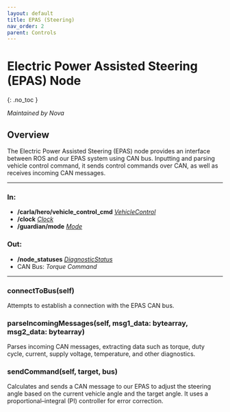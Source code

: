 ```yaml
---
layout: default
title: EPAS (Steering)
nav_order: 2
parent: Controls
---
```


# Electric Power Assisted Steering (EPAS) Node
{: .no_toc }

*Maintained by Nova*

## Overview
The Electric Power Assisted Steering (EPAS) node provides an interface between ROS and our EPAS system using CAN bus. Inputting and parsing vehicle control command, it sends control commands over CAN, as well as receives incoming CAN messages.

---

### In:
- **/carla/hero/vehicle_control_cmd** [*VehicleControl*](../messages.md#vehiclecontrol)
- **/clock** [*Clock*](https://docs.ros2.org/galactic/api/rosgraph_msgs/msg/Clock.html)
- **/guardian/mode** [*Mode*](../messages.md#mode)

### Out:
- **/node_statuses** [*DiagnosticStatus*](https://docs.ros2.org/galactic/api/diagnostic_msgs/msg/DiagnosticStatus.html)
- CAN Bus: *Torque Command*

---

### connectToBus(self)
Attempts to establish a connection with the EPAS CAN bus.

### parseIncomingMessages(self, msg1_data: bytearray, msg2_data: bytearray)
Parses incoming CAN messages, extracting data such as torque, duty cycle, current, supply voltage, temperature, and other diagnostics.

### sendCommand(self, target, bus)
Calculates and sends a CAN message to our EPAS to adjust the steering angle based on the current vehicle angle and the target angle. It uses a proportional–integral (PI) controller for error correction.